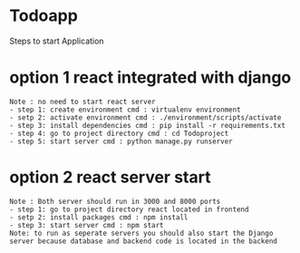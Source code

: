 # Todoapp
Steps to start Application

# option 1 react integrated with django
    Note : no need to start react server
    - step 1: create environment cmd : virtualenv environment
    - setp 2: activate environment cmd : ./environment/scripts/activate
    - step 3: install dependencies cmd : pip install -r requirements.txt
    - step 4: go to project directory cmd : cd Todoproject
    - step 5: start server cmd : python manage.py runserver

# option 2 react server start
    Note : Both server should run in 3000 and 8000 ports
    - step 1: go to project directory react located in frontend 
    - setp 2: install packages cmd : npm install
    - step 3: start server cmd : npm start
    Note: to run as seperate servers you should also start the Django server because database and backend code is located in the backend

